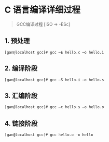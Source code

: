 # C 语言编译详细过程

>  GCC编译过程 [ISO -> -ESc]

## 1. 预处理

```
[gan@localhost gcc]# gcc –E hello.c –o hello.i
``` 

## 2. 编译阶段

```
[gan@localhost gcc]# gcc –S hello.i –o hello.s
```

## 3. 汇编阶段

```c
[gan@localhost gcc]# gcc –c hello.s –o hello.o
```

## 4. 链接阶段

```c
[gan@localhost gcc]# gcc hello.o –o hello
```
